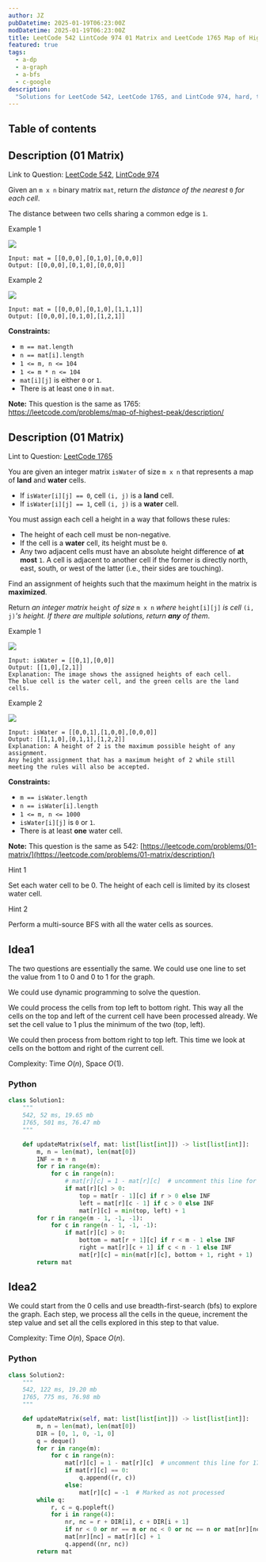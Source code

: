 ```yaml
---
author: JZ
pubDatetime: 2025-01-19T06:23:00Z
modDatetime: 2025-01-19T06:23:00Z
title: LeetCode 542 LintCode 974 01 Matrix and LeetCode 1765 Map of Highest Peak
featured: true
tags:
  - a-dp
  - a-graph
  - a-bfs
  - c-google
description:
  "Solutions for LeetCode 542, LeetCode 1765, and LintCode 974, hard, tags: array, queue, sliding window, heap, monotonic queue."
---
```


## Table of contents

## Description (01 Matrix)

Link to Question: [LeetCode 542](https://leetcode.com/problems/01-matrix/description/), [LintCode 974](https://www.lintcode.com/problem/974/)

Given an `m x n` binary matrix `mat`, return _the distance of the nearest_ `0` _for each cell_.

The distance between two cells sharing a common edge is `1`.

Example 1

![](https://assets.leetcode.com/uploads/2021/04/24/01-1-grid.jpg)

```
Input: mat = [[0,0,0],[0,1,0],[0,0,0]]
Output: [[0,0,0],[0,1,0],[0,0,0]]
```

Example 2

![](https://assets.leetcode.com/uploads/2021/04/24/01-2-grid.jpg)

```
Input: mat = [[0,0,0],[0,1,0],[1,1,1]]
Output: [[0,0,0],[0,1,0],[1,2,1]]
```

**Constraints:**

-   `m == mat.length`
-   `n == mat[i].length`
-   `1 <= m, n <= 104`
-   `1 <= m * n <= 104`
-   `mat[i][j]` is either `0` or `1`.
-   There is at least one `0` in `mat`.

**Note:** This question is the same as 1765: https://leetcode.com/problems/map-of-highest-peak/description/

## Description (01 Matrix)


Lint to Question: [LeetCode 1765](https://leetcode.com/problems/map-of-highest-peak/description/?envType=daily-question&envId=2025-01-22)

You are given an integer matrix `isWater` of size `m x n` that represents a map of **land** and **water** cells.

-   If `isWater[i][j] == 0`, cell `(i, j)` is a **land** cell.
-   If `isWater[i][j] == 1`, cell `(i, j)` is a **water** cell.

You must assign each cell a height in a way that follows these rules:

-   The height of each cell must be non-negative.
-   If the cell is a **water** cell, its height must be `0`.
-   Any two adjacent cells must have an absolute height difference of **at most** `1`. A cell is adjacent to another cell if the former is directly north, east, south, or west of the latter (i.e., their sides are touching).

Find an assignment of heights such that the maximum height in the matrix is **maximized**.

Return _an integer matrix_ `height` _of size_ `m x n` _where_ `height[i][j]` _is cell_ `(i, j)`_'s height. If there are multiple solutions, return **any** of them_.

Example 1

![](https://assets.leetcode.com/uploads/2021/01/10/screenshot-2021-01-11-at-82045-am.png)

```
Input: isWater = [[0,1],[0,0]]
Output: [[1,0],[2,1]]
Explanation: The image shows the assigned heights of each cell.
The blue cell is the water cell, and the green cells are the land cells.
```

Example 2

![](https://assets.leetcode.com/uploads/2021/01/10/screenshot-2021-01-11-at-82050-am.png)

```
Input: isWater = [[0,0,1],[1,0,0],[0,0,0]]
Output: [[1,1,0],[0,1,1],[1,2,2]]
Explanation: A height of 2 is the maximum possible height of any assignment.
Any height assignment that has a maximum height of 2 while still meeting the rules will also be accepted.
```

**Constraints:**

-   `m == isWater.length`
-   `n == isWater[i].length`
-   `1 <= m, n <= 1000`
-   `isWater[i][j]` is `0` or `1`.
-   There is at least **one** water cell.

**Note:** This question is the same as 542: [https://leetcode.com/problems/01-matrix/](https://leetcode.com/problems/01-matrix/description/)

Hint 1

Set each water cell to be 0. The height of each cell is limited by its closest water cell.

Hint 2

Perform a multi-source BFS with all the water cells as sources.

## Idea1

The two questions are essentially the same. We could use one line to set the value from 1 to 0 and 0 to 1 for the graph.

We could use dynamic programming to solve the question.

We could process the cells from top left to bottom right. This way all the cells on the top and left of the current cell have been processed already. We set the cell value to 1 plus the minimum of the two (top, left).

We could then process from bottom right to top left. This time we look at cells on the bottom and right of the current cell.

Complexity: Time $O(n)$, Space $O(1)$.

### Python

```python
class Solution1:
    """
    542, 52 ms, 19.65 mb
    1765, 501 ms, 76.47 mb
    """

    def updateMatrix(self, mat: list[list[int]]) -> list[list[int]]:
        m, n = len(mat), len(mat[0])
        INF = m + n
        for r in range(m):
            for c in range(n):
                # mat[r][c] = 1 - mat[r][c]  # uncomment this line for 1765
                if mat[r][c] > 0:
                    top = mat[r - 1][c] if r > 0 else INF
                    left = mat[r][c - 1] if c > 0 else INF
                    mat[r][c] = min(top, left) + 1
        for r in range(m - 1, -1, -1):
            for c in range(n - 1, -1, -1):
                if mat[r][c] > 0:
                    bottom = mat[r + 1][c] if r < m - 1 else INF
                    right = mat[r][c + 1] if c < n - 1 else INF
                    mat[r][c] = min(mat[r][c], bottom + 1, right + 1)
        return mat
```

## Idea2

We could start from the 0 cells and use breadth-first-search (bfs) to explore the graph. Each step, we process all the cells in the queue, increment the step value and set all the cells explored in this step to that value.

Complexity: Time $O(n)$, Space $O(n)$.

### Python

```python
class Solution2:
    """
    542, 122 ms, 19.20 mb
    1765, 775 ms, 76.98 mb
    """

    def updateMatrix(self, mat: list[list[int]]) -> list[list[int]]:
        m, n = len(mat), len(mat[0])
        DIR = [0, 1, 0, -1, 0]
        q = deque()
        for r in range(m):
            for c in range(n):
                mat[r][c] = 1 - mat[r][c]  # uncomment this line for 1765
                if mat[r][c] == 0:
                    q.append((r, c))
                else:
                    mat[r][c] = -1  # Marked as not processed
        while q:
            r, c = q.popleft()
            for i in range(4):
                nr, nc = r + DIR[i], c + DIR[i + 1]
                if nr < 0 or nr == m or nc < 0 or nc == n or mat[nr][nc] != -1: continue
                mat[nr][nc] = mat[r][c] + 1
                q.append((nr, nc))
        return mat
```
